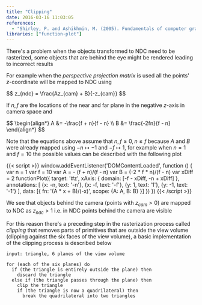 ```yaml
---
title: "Clipping"
date: 2016-03-16 11:03:05
references:
  - "Shirley, P. and Ashikhmin, M. (2005). Fundamentals of computer graphics. Wellesley, Mass.: AK Peters."
libraries: ["function-plot"]
---
```


There's a problem when the objects transformed to NDC need to be rasterized, some objects that are behind the eye might be rendered leading to incorrect results

For example when the *perspective projection matrix* is used all the points' $z$-coordinate will be mapped to NDC using

<div>$$
z_{ndc} = \frac{Az_{cam} + B}{-z_{cam}}
$$</div>

If $n,f$ are the locations of the near and far plane in the negative $z$-axis in camera space and

<div>$$
\begin{align*}
A &= -\frac{f + n}{f - n} \\
B &= \frac{-2fn}{f - n}
\end{align*}
$$</div>

Note that the equations above assume that $n,f \geq 0, n \leq f$ because $A$ and $B$ were already mapped using $-n \mapsto -1$ and $-f \mapsto 1$, for example when $n = 1$ and $f = 10$ the possible values can be described with the following plot

<div id="z"></div>
{{< script >}}
window.addEventListener('DOMContentLoaded', function () {
var n = 1
var f = 10
var A = - (f + n)/(f - n)
var B = (-2 * f * n)/(f - n)
var xDiff = 2
functionPlot({
  target: '#z',
  xAxis: { domain: [-f - xDiff, -n + xDiff] },
  annotations: [
    {x: -n, text: '-n'},
    {x: -f, text: '-f'},
    {y: 1, text: '1'},
    {y: -1, text: '-1'}
  ],
  data: [{
    fn: '(A * x + B)/(-x)',
    scope: {A: A, B: B}
  }]
})
})
{{< /script >}}

We see that objects behind the camera (points with $z_{cam} > 0$) are mapped to NDC as $z_{ndc} > 1$ i.e. in NDC points behind the camera are visible

For this reason there's a preceding step in the rasterization process called *clipping* that removes parts of primitives that are outside the view volume (clipping against the six faces of the view volume), a basic implementation of the clipping process is described below

```plain
input: triangle, 6 planes of the view volume

for (each of the six planes) do
  if (the triangle is entirely outside the plane) then
    discard the triangle
  else if (the triangle passes through the plane) then
    clip the triangle
    if (the triangle is now a quadrilateral) then
      break the quadrilateral into two triangles
```



